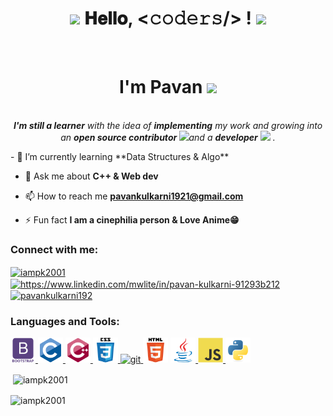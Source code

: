 <h1 align="center"><img src="https://github.com/iampk2001/iampk2001/Hi.gif" width="30px">   𝐇𝐞𝐥𝐥𝐨, <𝚌𝚘𝚍𝚎𝚛𝚜/> ! <img src="https://github.com/iampk2001/iampk2001/Earth.gif" width="24px"></h1>
<br>
<h1 align="center">I'm Pavan <img src="https://github.com/iampk2001/iampk2001/Developer.gif" width="80px">
</h1>

<p align="center">
  <em>
    <br><b> I'm still a learner</b>
    with the idea of <b>implementing</b> my work and growing into an <b>open source contributor </b> <img src="https://github.com/iampk2001/iampk2001/Rocket.gif" width="18px">and a
    <b>developer</b> <img src="https://github.com/iampk2001/iampk2001/Medal.gif" width="20px">&nbsp.
  </em>
</p>
- 🌱 I’m currently learning **Data Structures & Algo**

-   💬 Ask me about **C++ & Web dev**

- 📫 How to reach me **pavankulkarni1921@gmail.com**

- ⚡ Fun fact **I am a cinephilia person & Love Anime😁**

<h3 align="left">Connect with me:</h3>
<p align="left">
<a href="https://twitter.com/iampk2001" target="blank"><img align="center" src="https://raw.githubusercontent.com/rahuldkjain/github-profile-readme-generator/master/src/images/icons/Social/twitter.svg" alt="iampk2001" height="30" width="40" /></a>
<a href="https://linkedin.com/in/pavan-kulkarni-91293b212" target="blank"><img align="center" src="https://raw.githubusercontent.com/rahuldkjain/github-profile-readme-generator/master/src/images/icons/Social/linked-in-alt.svg" alt="https://www.linkedin.com/mwlite/in/pavan-kulkarni-91293b212" height="30" width="40" /></a>
<a href="https://www.hackerrank.com/pavankulkarni192" target="blank"><img align="center" src="https://raw.githubusercontent.com/rahuldkjain/github-profile-readme-generator/master/src/images/icons/Social/hackerrank.svg" alt="pavankulkarni192" height="30" width="40" /></a>
</p>

<h3 align="left">Languages and Tools:</h3>
<p align="left"> <a href="https://getbootstrap.com" target="_blank"> <img src="https://raw.githubusercontent.com/devicons/devicon/master/icons/bootstrap/bootstrap-plain-wordmark.svg" alt="bootstrap" width="40" height="40"/> </a> <a href="https://www.cprogramming.com/" target="_blank"> <img src="https://raw.githubusercontent.com/devicons/devicon/master/icons/c/c-original.svg" alt="c" width="40" height="40"/> </a> <a href="https://www.w3schools.com/cpp/" target="_blank"> <img src="https://raw.githubusercontent.com/devicons/devicon/master/icons/cplusplus/cplusplus-original.svg" alt="cplusplus" width="40" height="40"/> </a> <a href="https://www.w3schools.com/css/" target="_blank"> <img src="https://raw.githubusercontent.com/devicons/devicon/master/icons/css3/css3-original-wordmark.svg" alt="css3" width="40" height="40"/> </a> <a href="https://git-scm.com/" target="_blank"> <img src="https://www.vectorlogo.zone/logos/git-scm/git-scm-icon.svg" alt="git" width="40" height="40"/> </a> <a href="https://www.w3.org/html/" target="_blank"> <img src="https://raw.githubusercontent.com/devicons/devicon/master/icons/html5/html5-original-wordmark.svg" alt="html5" width="40" height="40"/></a> <a href="https://www.java.com" target="_blank"> <img src="https://raw.githubusercontent.com/devicons/devicon/master/icons/java/java-original.svg" alt="java" width="40" height="40"/> </a> <a href="https://developer.mozilla.org/en-US/docs/Web/JavaScript" target="_blank"> <img src="https://raw.githubusercontent.com/devicons/devicon/master/icons/javascript/javascript-original.svg" alt="javascript" width="40" height="40"/> </a> <a href="https://www.python.org" target="_blank"> <img src="https://raw.githubusercontent.com/devicons/devicon/master/icons/python/python-original.svg" alt="python" width="40" height="40"/> </a> </p>

<p>&nbsp;<img align="center" src="https://github-readme-stats.vercel.app/api?username=iampk2001&show_icons=true&locale=en" alt="iampk2001" /></p>

<p><img align="center" src="https://github-readme-streak-stats.herokuapp.com/?user=iampk2001&" alt="iampk2001" /></p>

